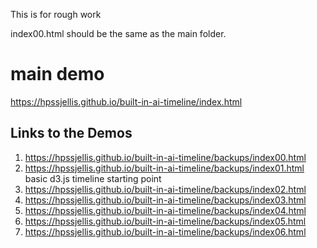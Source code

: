This is for rough work

index00.html should be the same as the main folder.

# main demo

https://hpssjellis.github.io/built-in-ai-timeline/index.html




## Links to the Demos

1. https://hpssjellis.github.io/built-in-ai-timeline/backups/index00.html
1. https://hpssjellis.github.io/built-in-ai-timeline/backups/index01.html     basic d3.js timeline starting point
1. https://hpssjellis.github.io/built-in-ai-timeline/backups/index02.html
1. https://hpssjellis.github.io/built-in-ai-timeline/backups/index03.html
1. https://hpssjellis.github.io/built-in-ai-timeline/backups/index04.html
1. https://hpssjellis.github.io/built-in-ai-timeline/backups/index05.html
1. https://hpssjellis.github.io/built-in-ai-timeline/backups/index06.html
